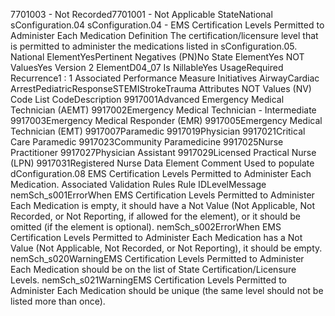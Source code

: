 

7701003 - Not Recorded7701001 - Not Applicable
StateNational
sConfiguration.04
sConfiguration.04 - EMS Certification Levels Permitted to Administer Each Medication
Definition
The certification/licensure level that is permitted to administer the medications listed in sConfiguration.05.
National ElementYesPertinent Negatives (PN)No
State ElementYes
NOT ValuesYes
Version 2 ElementD04_07
Is NillableYes
UsageRequired
Recurrence1 : 1
Associated Performance Measure Initiatives
AirwayCardiac ArrestPediatricResponseSTEMIStrokeTrauma
Attributes
NOT Values (NV)
Code List
CodeDescription
9917001Advanced Emergency Medical Technician (AEMT)
9917002Emergency Medical Technician - Intermediate
9917003Emergency Medical Responder (EMR)
9917005Emergency Medical Technician (EMT)
9917007Paramedic
9917019Physician
9917021Critical Care Paramedic
9917023Community Paramedicine
9917025Nurse Practitioner
9917027Physician Assistant
9917029Licensed Practical Nurse (LPN)
9917031Registered Nurse
Data Element Comment
Used to populate dConfiguration.08 EMS Certification Levels Permitted to Administer Each Medication.
Associated Validation Rules
Rule IDLevelMessage
nemSch_s001ErrorWhen EMS Certification Levels Permitted to Administer Each Medication is empty, it should
have a Not Value (Not Applicable, Not Recorded, or Not Reporting, if allowed for the element), or
it should be omitted (if the element is optional).
nemSch_s002ErrorWhen EMS Certification Levels Permitted to Administer Each Medication has a Not Value (Not
Applicable, Not Recorded, or Not Reporting), it should be empty.
nemSch_s020WarningEMS Certification Levels Permitted to Administer Each Medication should be on the list of State
Certification/Licensure Levels.
nemSch_s021WarningEMS Certification Levels Permitted to Administer Each Medication should be unique (the same
level should not be listed more than once).